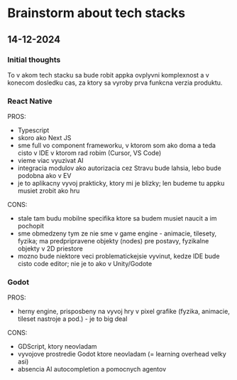 # Brainstorm about tech stacks

## 14-12-2024

### Initial thoughts
To v akom tech stacku sa bude robit appka ovplyvni komplexnost a v konecom dosledku cas, za ktory sa vyroby prva funkcna verzia produktu.

### React Native
PROS:
- Typescript
- skoro ako Next JS
- sme full vo component frameworku, v ktorom som ako doma a teda cisto v IDE v ktorom rad robim (Cursor, VS Code)
- vieme viac vyuzivat AI
- integracia modulov ako autorizacia cez Stravu bude lahsia, lebo bude podobna ako v EV
- je to aplikacny vyvoj prakticky, ktory mi je blizky; len budeme tu appku musiet zrobit ako hru

CONS:
- stale tam budu mobilne specifika ktore sa budem musiet naucit a im pochopit
- sme obmedzeny tym ze nie sme v game engine - animacie, tilesety, fyzika; ma predpripravene objekty (nodes) pre postavy, fyzikalne objekty v 2D priestore
- mozno bude niektore veci problematickejsie vyvinut, kedze IDE bude cisto code editor; nie je to ako v Unity/Godote

### Godot
PROS:
- herny engine, prisposbeny na vyvoj hry v pixel grafike (fyzika, animacie, tileset nastroje a pod.) - je to big deal

CONS:
- GDScript, ktory neovladam
- vyvojove prostredie Godot ktore neovladam
(= learning overhead velky asi)
- absencia AI autocompletion a pomocnych agentov

